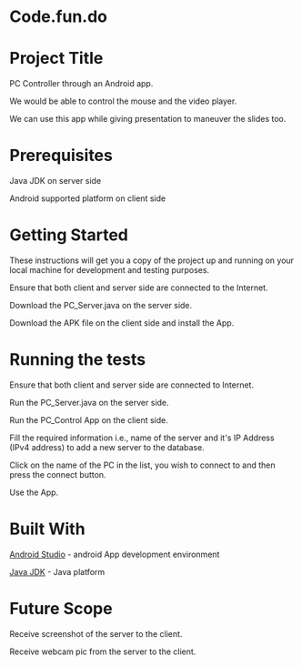 # Code.fun.do

# Project Title

PC Controller through an Android app.

We would be able to control the mouse and the video player. 

We can use this app while giving presentation to maneuver the slides too.

# Prerequisites

Java JDK on server side

Android supported platform on client side

# Getting Started

These instructions will get you a copy of the project up and running on your local machine for development and testing purposes.

Ensure that both client and server side are connected to the Internet.

Download the PC_Server.java on the server side.

Download the APK file on the client side and install the App. 


# Running the tests

Ensure that both client and server side are connected to Internet.

Run the PC_Server.java on the server side.

Run the PC_Control App on the client side.

Fill the required information i.e., name of the server and it's IP Address (IPv4 address) to add a new server to the database.

Click on the name of the PC in the list, you wish to connect to and then press the connect button.

Use the App.

# Built With

[Android Studio](https://developer.android.com/studio/index.html) - android App development environment

[Java JDK](http://www.oracle.com/technetwork/java/javase/downloads/index-jsp-138363.html) - Java platform

# Future Scope

Receive screenshot of the server to the client.

Receive webcam pic from the server to the client. 



